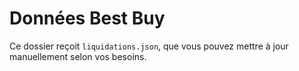 # Données Best Buy

Ce dossier reçoit `liquidations.json`, que vous pouvez mettre à jour manuellement
selon vos besoins.

